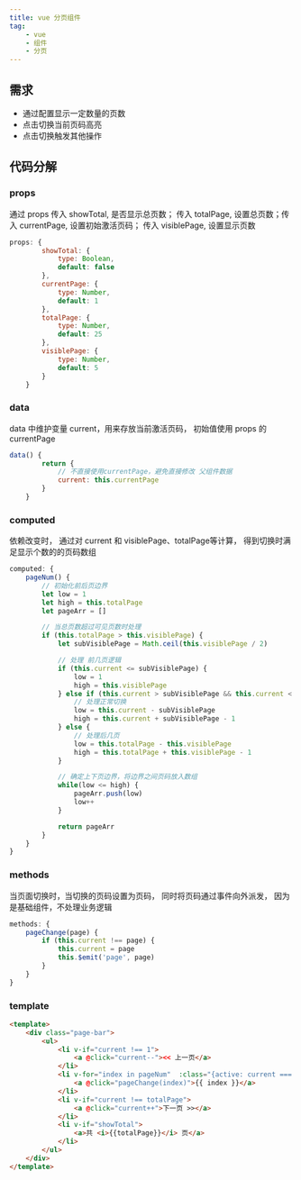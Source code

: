 ```yaml
---
title: vue 分页组件
tag: 
	- vue
	- 组件
    - 分页
---
```


## 需求

- 通过配置显示一定数量的页数
- 点击切换当前页码高亮
- 点击切换触发其他操作

<!--more-->

## 代码分解

### props

通过 props 传入 showTotal, 是否显示总页数； 传入 totalPage, 设置总页数；传入 currentPage, 设置初始激活页码； 传入 visiblePage, 设置显示页数

```javascript
props: {
        showTotal: {
            type: Boolean,
            default: false
        },
        currentPage: {
            type: Number,
            default: 1
        },
        totalPage: {
            type: Number,
            default: 25
        },
        visiblePage: {
            type: Number,
            default: 5
        }
    }
```

### data

data 中维护变量 current，用来存放当前激活页码， 初始值使用 props 的 currentPage

```javascript
data() {
        return {
            // 不直接使用currentPage，避免直接修改 父组件数据
            current: this.currentPage
        }
    }
```

### computed

依赖改变时， 通过对 current 和 visiblePage、totalPage等计算， 得到切换时满足显示个数的的页码数组

```javascript
computed: {
    pageNum() {
        // 初始化前后页边界
        let low = 1
        let high = this.totalPage
        let pageArr = []

        // 当总页数超过可见页数时处理
        if (this.totalPage > this.visiblePage) {
            let subVisiblePage = Math.ceil(this.visiblePage / 2)

            // 处理 前几页逻辑
            if (this.current <= subVisiblePage) {
                low = 1
                high = this.visiblePage
            } else if (this.current > subVisiblePage && this.current < this.totalPage - subVisiblePage + 1) {
                // 处理正常切换
                low = this.current - subVisiblePage
                high = this.current + subVisiblePage - 1
            } else {
                // 处理后几页
                low = this.totalPage - this.visiblePage
                high = this.totalPage + this.visiblePage - 1
            }

            // 确定上下页边界，将边界之间页码放入数组
            while(low <= high) {
                pageArr.push(low)
                low++
            }

            return pageArr
        }
    }
}
```

### methods

当页面切换时，当切换的页码设置为页码， 同时将页码通过事件向外派发， 因为是基础组件，不处理业务逻辑

```javascript
methods: {
    pageChange(page) {
        if (this.current !== page) {
            this.current = page
            this.$emit('page', page)
        }
    }
}
```

### template

```html
<template>
    <div class="page-bar">
        <ul>
            <li v-if="current !== 1">
                <a @click="current--"><< 上一页</a>
            </li>
            <li v-for="index in pageNum"  :class="{active: current === index}" :key="index">
                <a @click="pageChange(index)">{{ index }}</a>
            </li>
            <li v-if="current !== totalPage">
                <a @click="current++">下一页 >></a>
            </li>
            <li v-if="showTotal">
                <a>共 <i>{{totalPage}}</i> 页</a>
            </li>
        </ul>
    </div>
</template>
```